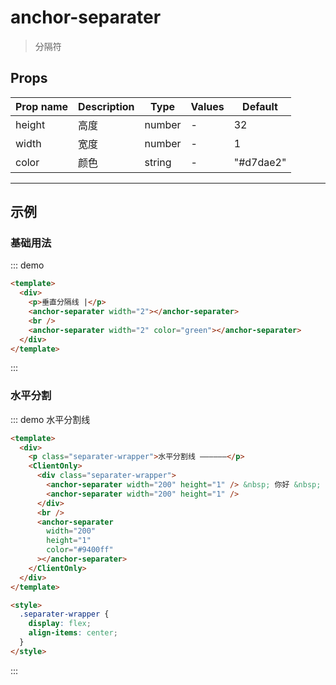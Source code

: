 # anchor-separater

> 分隔符

## Props

| Prop name | Description | Type   | Values | Default   |
| --------- | ----------- | ------ | ------ | --------- |
| height    | 高度        | number | -      | 32        |
| width     | 宽度        | number | -      | 1         |
| color     | 颜色        | string | -      | "#d7dae2" |

---

## 示例

### 基础用法

::: demo

```html
<template>
  <div>
    <p>垂直分隔线 |</p>
    <anchor-separater width="2"></anchor-separater>
    <br />
    <anchor-separater width="2" color="green"></anchor-separater>
  </div>
</template>
```

:::

### 水平分割

::: demo 水平分割线

```html
<template>
  <div>
    <p class="separater-wrapper">水平分割线 ——————</p>
    <ClientOnly>
      <div class="separater-wrapper">
        <anchor-separater width="200" height="1" /> &nbsp; 你好 &nbsp;
        <anchor-separater width="200" height="1" />
      </div>
      <br />
      <anchor-separater
        width="200"
        height="1"
        color="#9400ff"
      ></anchor-separater>
    </ClientOnly>
  </div>
</template>

<style>
  .separater-wrapper {
    display: flex;
    align-items: center;
  }
</style>
```

:::
